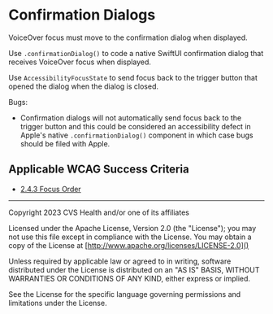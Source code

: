 # Confirmation Dialogs
VoiceOver focus must move to the confirmation dialog when displayed. 

Use `.confirmationDialog()` to code a native SwiftUI confirmation dialog that receives VoiceOver focus when displayed.           

Use `AccessibilityFocusState` to send focus back to the trigger button that opened the dialog when the dialog is closed.            


Bugs:

- Confirmation dialogs will not automatically send focus back to the trigger button and this could be considered an accessibility defect in Apple's native `.confirmationDialog()` component in which case bugs should be filed with Apple.
     

## Applicable WCAG Success Criteria
- [2.4.3 Focus Order](https://www.w3.org/WAI/WCAG22/Understanding/focus-order)

----

Copyright 2023 CVS Health and/or one of its affiliates

Licensed under the Apache License, Version 2.0 (the "License");
you may not use this file except in compliance with the License.
You may obtain a copy of the License at
[http://www.apache.org/licenses/LICENSE-2.0]()

Unless required by applicable law or agreed to in writing, software
distributed under the License is distributed on an "AS IS" BASIS,
WITHOUT WARRANTIES OR CONDITIONS OF ANY KIND, either express or implied.

See the License for the specific language governing permissions and
limitations under the License.
